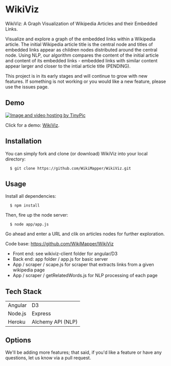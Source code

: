 WikiViz
=======

WikiViz: A Graph Visualization of Wikipedia Articles and their Embedded Links.

Visualize and explore a graph of the embedded links within a Wikipedia article. The initial Wikipedia article title is the central node and titles of embedded links appear as children nodes distributed around the central node. Using NLP, our algorithm compares the content of the initial article and content of its embedded links - embedded links with similar content appear larger and closer to the intial article title (PENDING).

This project is in its early stages and will continue to grow with new features. If something is not working or you would like a new feature, please use the issues page.

## Demo

<a href="http://tinypic.com?ref=5xzqe" target="_blank"><img src="http://i59.tinypic.com/5xzqe.png" border="0" alt="Image and video hosting by TinyPic"></a>

Click for a demo: <a href="http://pure-wildwood-3935.herokuapp.com/#/" target="_blank">WikiViz</a>.

## Installation

You can simply fork and clone (or download) WikiViz into your local directory:

```
  $ git clone https://github.com/WikiMapper/WikiViz.git
```

## Usage

Install all dependencies:

```
  $ npm install
```

Then, fire up the node server:

```
  $ node app/app.js
```

Go ahead and enter a URL and clik on articles nodes for further exploration.

Code base: https://github.com/WikiMapper/WikiViz
  - Front end: see wikiviz-client folder for angular/D3
  - Back end: app folder / app.js for basic server
  - App / scraper / scape.js for scraper that extracts links from a given wikipedia page
  - App / scraper / getRelatedWords.js for NLP processing of each page

## Tech Stack

<table>
<tr>
<td>Angular</td>
<td>D3</td>
</tr>

<tr>
<td>Node.js</td>
<td>Express</td>
</tr>

<tr>
<td>Heroku</td>
<td>Alchemy API (NLP)</td>
</tr>
</table>

## Options

We'll be adding more features; that said, if you'd like a feature or have any questions, let us know via a pull request.
